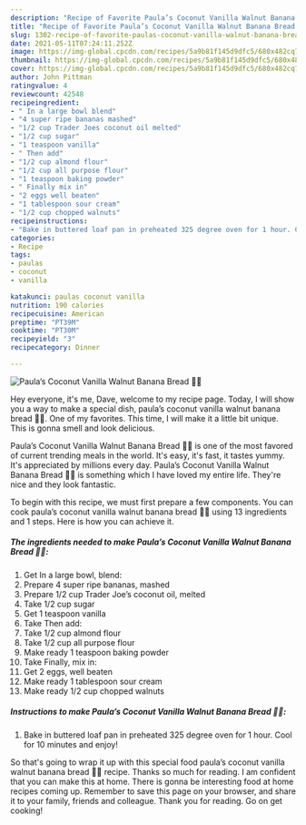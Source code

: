 ```yaml
---
description: "Recipe of Favorite Paula’s Coconut Vanilla Walnut Banana Bread 🍌🥥"
title: "Recipe of Favorite Paula’s Coconut Vanilla Walnut Banana Bread 🍌🥥"
slug: 1302-recipe-of-favorite-paulas-coconut-vanilla-walnut-banana-bread
date: 2021-05-11T07:24:11.252Z
image: https://img-global.cpcdn.com/recipes/5a9b81f145d9dfc5/680x482cq70/paulas-coconut-vanilla-walnut-banana-bread-recipe-main-photo.jpg
thumbnail: https://img-global.cpcdn.com/recipes/5a9b81f145d9dfc5/680x482cq70/paulas-coconut-vanilla-walnut-banana-bread-recipe-main-photo.jpg
cover: https://img-global.cpcdn.com/recipes/5a9b81f145d9dfc5/680x482cq70/paulas-coconut-vanilla-walnut-banana-bread-recipe-main-photo.jpg
author: John Pittman
ratingvalue: 4
reviewcount: 42548
recipeingredient:
- " In a large bowl blend"
- "4 super ripe bananas mashed"
- "1/2 cup Trader Joes coconut oil melted"
- "1/2 cup sugar"
- "1 teaspoon vanilla"
- " Then add"
- "1/2 cup almond flour"
- "1/2 cup all purpose flour"
- "1 teaspoon baking powder"
- " Finally mix in"
- "2 eggs well beaten"
- "1 tablespoon sour cream"
- "1/2 cup chopped walnuts"
recipeinstructions:
- "Bake in buttered loaf pan in preheated 325 degree oven for 1 hour. Cool for 10 minutes and enjoy!"
categories:
- Recipe
tags:
- paulas
- coconut
- vanilla

katakunci: paulas coconut vanilla 
nutrition: 190 calories
recipecuisine: American
preptime: "PT39M"
cooktime: "PT30M"
recipeyield: "3"
recipecategory: Dinner

---
```



![Paula’s Coconut Vanilla Walnut Banana Bread 🍌🥥](https://img-global.cpcdn.com/recipes/5a9b81f145d9dfc5/680x482cq70/paulas-coconut-vanilla-walnut-banana-bread-recipe-main-photo.jpg)

Hey everyone, it's me, Dave, welcome to my recipe page. Today, I will show you a way to make a special dish, paula’s coconut vanilla walnut banana bread 🍌🥥. One of my favorites. This time, I will make it a little bit unique. This is gonna smell and look delicious.



Paula’s Coconut Vanilla Walnut Banana Bread 🍌🥥 is one of the most favored of current trending meals in the world. It's easy, it's fast, it tastes yummy. It's appreciated by millions every day. Paula’s Coconut Vanilla Walnut Banana Bread 🍌🥥 is something which I have loved my entire life. They're nice and they look fantastic.


To begin with this recipe, we must first prepare a few components. You can cook paula’s coconut vanilla walnut banana bread 🍌🥥 using 13 ingredients and 1 steps. Here is how you can achieve it.

<!--inarticleads1-->

##### The ingredients needed to make Paula’s Coconut Vanilla Walnut Banana Bread 🍌🥥:

1. Get  In a large bowl, blend:
1. Prepare 4 super ripe bananas, mashed
1. Prepare 1/2 cup Trader Joe’s coconut oil, melted
1. Take 1/2 cup sugar
1. Get 1 teaspoon vanilla
1. Take  Then add:
1. Take 1/2 cup almond flour
1. Take 1/2 cup all purpose flour
1. Make ready 1 teaspoon baking powder
1. Take  Finally, mix in:
1. Get 2 eggs, well beaten
1. Make ready 1 tablespoon sour cream
1. Make ready 1/2 cup chopped walnuts




<!--inarticleads2-->

##### Instructions to make Paula’s Coconut Vanilla Walnut Banana Bread 🍌🥥:

1. Bake in buttered loaf pan in preheated 325 degree oven for 1 hour. Cool for 10 minutes and enjoy!




So that's going to wrap it up with this special food paula’s coconut vanilla walnut banana bread 🍌🥥 recipe. Thanks so much for reading. I am confident that you can make this at home. There is gonna be interesting food at home recipes coming up. Remember to save this page on your browser, and share it to your family, friends and colleague. Thank you for reading. Go on get cooking!
